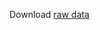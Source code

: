 Download [raw data](https://docs.google.com/spreadsheets/d/1QB-oElqOELOlpFzOv6oBcsOh9FDX-DNbsn6wU3hlpzU/edit?pli=1#gid=0)